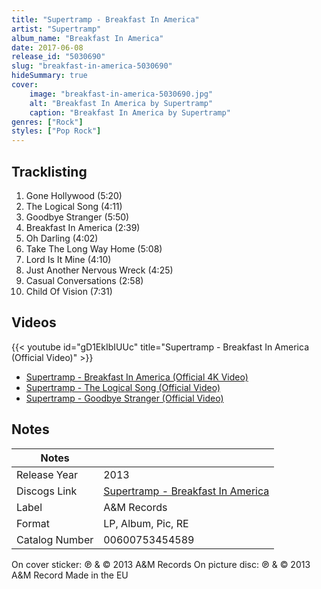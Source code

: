 ```yaml
---
title: "Supertramp - Breakfast In America"
artist: "Supertramp"
album_name: "Breakfast In America"
date: 2017-06-08
release_id: "5030690"
slug: "breakfast-in-america-5030690"
hideSummary: true
cover:
    image: "breakfast-in-america-5030690.jpg"
    alt: "Breakfast In America by Supertramp"
    caption: "Breakfast In America by Supertramp"
genres: ["Rock"]
styles: ["Pop Rock"]
---
```


## Tracklisting
1. Gone Hollywood (5:20)
2. The Logical Song (4:11)
3. Goodbye Stranger (5:50)
4. Breakfast In America (2:39)
5. Oh Darling (4:02)
6. Take The Long Way Home (5:08)
7. Lord Is It Mine (4:10)
8. Just Another Nervous Wreck (4:25)
9. Casual Conversations (2:58)
10. Child Of Vision (7:31)

## Videos
{{< youtube id="gD1EkIbIUUc" title="Supertramp - Breakfast In America (Official Video)" >}}
- [Supertramp - Breakfast In America (Official 4K Video)](https://www.youtube.com/watch?v=aQdoUUi3iJ8)
- [Supertramp - The Logical Song (Official Video)](https://www.youtube.com/watch?v=k4tdefi0Znc)
- [Supertramp - Goodbye Stranger (Official Video)](https://www.youtube.com/watch?v=VoMwGjwhl5A)


## Notes

| Notes          |             |
| ---------------| ----------- |
| Release Year   | 2013 |
| Discogs Link   | [Supertramp - Breakfast In America](https://www.discogs.com/release/5030690-Supertramp-Breakfast-In-America) |
| Label          | A&M Records |
| Format         | LP, Album, Pic, RE |
| Catalog Number | 00600753454589 |

On cover sticker: ℗ & © 2013 A&M Records On picture disc: ℗ & © 2013 A&M Record  Made in the EU

